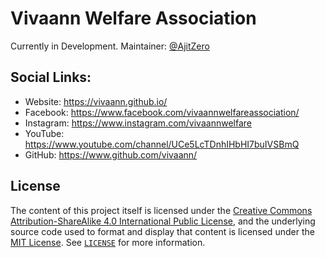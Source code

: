 # Vivaann Welfare Association

Currently in Development. Maintainer: [@AjitZero](https://github.com/AjitZero)

## Social Links:
- Website: https://vivaann.github.io/
- Facebook: https://www.facebook.com/vivaannwelfareassociation/
- Instagram: https://www.instagram.com/vivaannwelfare
- YouTube: https://www.youtube.com/channel/UCe5LcTDnhIHbHI7buIVSBmQ
- GitHub: https://www.github.com/vivaann/

## License

The content of this project itself is licensed under the [Creative Commons Attribution-ShareAlike 4.0 International Public License](https://creativecommons.org/licenses/by-sa/4.0/), and the underlying source code used to format and display that content is licensed under the [MIT License](https://opensource.org/licenses/MIT). See [`LICENSE`](https://github.com/vivaann/vivaann.github.io/blob/master/LICENSE) for more information.
